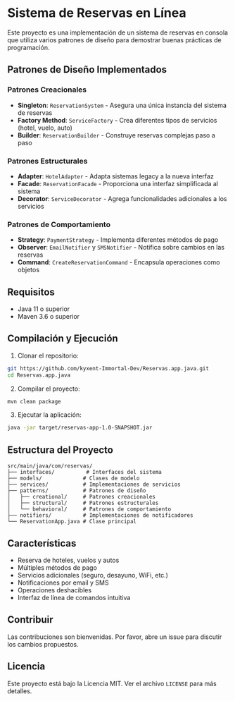 # Sistema de Reservas en Línea

Este proyecto es una implementación de un sistema de reservas en consola que utiliza varios patrones de diseño para demostrar buenas prácticas de programación.

## Patrones de Diseño Implementados

### Patrones Creacionales
- **Singleton**: `ReservationSystem` - Asegura una única instancia del sistema de reservas
- **Factory Method**: `ServiceFactory` - Crea diferentes tipos de servicios (hotel, vuelo, auto)
- **Builder**: `ReservationBuilder` - Construye reservas complejas paso a paso

### Patrones Estructurales
- **Adapter**: `HotelAdapter` - Adapta sistemas legacy a la nueva interfaz
- **Facade**: `ReservationFacade` - Proporciona una interfaz simplificada al sistema
- **Decorator**: `ServiceDecorator` - Agrega funcionalidades adicionales a los servicios

### Patrones de Comportamiento
- **Strategy**: `PaymentStrategy` - Implementa diferentes métodos de pago
- **Observer**: `EmailNotifier` y `SMSNotifier` - Notifica sobre cambios en las reservas
- **Command**: `CreateReservationCommand` - Encapsula operaciones como objetos

## Requisitos
- Java 11 o superior
- Maven 3.6 o superior

## Compilación y Ejecución

1. Clonar el repositorio:
```bash
git https://github.com/kyxent-Immortal-Dev/Reservas.app.java.git
cd Reservas.app.java
```

2. Compilar el proyecto:
```bash
mvn clean package
```

3. Ejecutar la aplicación:
```bash
java -jar target/reservas-app-1.0-SNAPSHOT.jar
```

## Estructura del Proyecto

```
src/main/java/com/reservas/
├── interfaces/          # Interfaces del sistema
├── models/             # Clases de modelo
├── services/           # Implementaciones de servicios
├── patterns/           # Patrones de diseño
│   ├── creational/     # Patrones creacionales
│   ├── structural/     # Patrones estructurales
│   └── behavioral/     # Patrones de comportamiento
├── notifiers/          # Implementaciones de notificadores
└── ReservationApp.java # Clase principal
```

## Características
- Reserva de hoteles, vuelos y autos
- Múltiples métodos de pago
- Servicios adicionales (seguro, desayuno, WiFi, etc.)
- Notificaciones por email y SMS
- Operaciones deshacibles
- Interfaz de línea de comandos intuitiva

## Contribuir
Las contribuciones son bienvenidas. Por favor, abre un issue para discutir los cambios propuestos.

## Licencia
Este proyecto está bajo la Licencia MIT. Ver el archivo `LICENSE` para más detalles. 